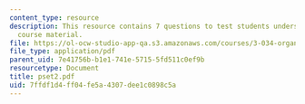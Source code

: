 ```yaml
---
content_type: resource
description: This resource contains 7 questions to test students understanding of
  course material.
file: https://ol-ocw-studio-app-qa.s3.amazonaws.com/courses/3-034-organic-biomaterials-chemistry-fall-2005/7ffdf1d4ff04fe5a4307dee1c0898c5a_pset2.pdf
file_type: application/pdf
parent_uid: 7e41756b-b1e1-741e-5715-5fd511c0ef9b
resourcetype: Document
title: pset2.pdf
uid: 7ffdf1d4-ff04-fe5a-4307-dee1c0898c5a
---
```

